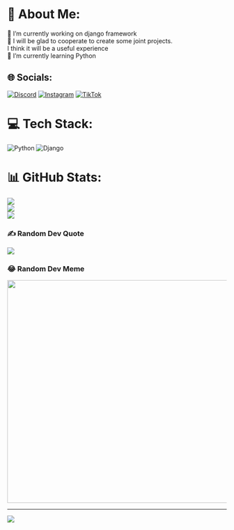 # 💫 About Me:
🔭 I’m currently working on django framework<br>👯 I will be glad to cooperate to create some joint projects. <br>      I think it will be a useful experience<br>🌱 I’m currently learning Python<br>


## 🌐 Socials:
[![Discord](https://img.shields.io/badge/Discord-%237289DA.svg?logo=discord&logoColor=white)](htttps://discord.gg/karma#9231) [![Instagram](https://img.shields.io/badge/Instagram-%23E4405F.svg?logo=Instagram&logoColor=white)](https://instagram.com/sherl0ck_7) [![TikTok](https://img.shields.io/badge/TikTok-%23000000.svg?logo=TikTok&logoColor=white)](https://tiktok.com/@karme1ce) 

# 💻 Tech Stack:
![Python](https://img.shields.io/badge/python-3670A0?style=for-the-badge&logo=python&logoColor=ffdd54) ![Django](https://img.shields.io/badge/django-%23092E20.svg?style=for-the-badge&logo=django&logoColor=white)
# 📊 GitHub Stats:
![](https://github-readme-stats.vercel.app/api?username=prepodobnij&theme=dark&hide_border=false&include_all_commits=true&count_private=false)<br/>
![](https://github-readme-streak-stats.herokuapp.com/?user=prepodobnij&theme=dark&hide_border=false)<br/>
![](https://github-readme-stats.vercel.app/api/top-langs/?username=prepodobnij&theme=dark&hide_border=false&include_all_commits=true&count_private=false&layout=compact)

### ✍️ Random Dev Quote
![](https://quotes-github-readme.vercel.app/api?type=horizontal&theme=radical)

### 😂 Random Dev Meme
<img src="https://random-memer.herokuapp.com/" width="512px"/>

---
[![](https://visitcount.itsvg.in/api?id=prepodobnij&icon=2&color=0)](https://visitcount.itsvg.in)

